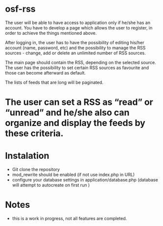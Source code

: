 osf-rss
=================
The user will be able to have access to application only if he/she has an account. You have to develop a page which 
allows the user to register, in order to achieve the things mentioned above.

After logging in, the user has to have the possibility of editing his/her account (name, password, etc) and 
the possibility to manage the RSS sources - change, add or delete an unlimited number of RSS sources.

The main page should contain the RSS, depending on the selected source. The user has the possibility to set 
certain RSS sources as favourite and those can become afterward as default.  

The lists of feeds that are long will be paginated.  

The user can set a RSS as “read” or “unread” and he/she also can organize and display the feeds by these criteria.
==================
Instalation
==================
- Git clone the repository
- mod_rewrite should be enabled (if not use index.php in URL)
- configure your database settings in application/database.php (database will attempt to autocreate on first run )

Notes
==================
- this is a work in progress, not all features are completed. 